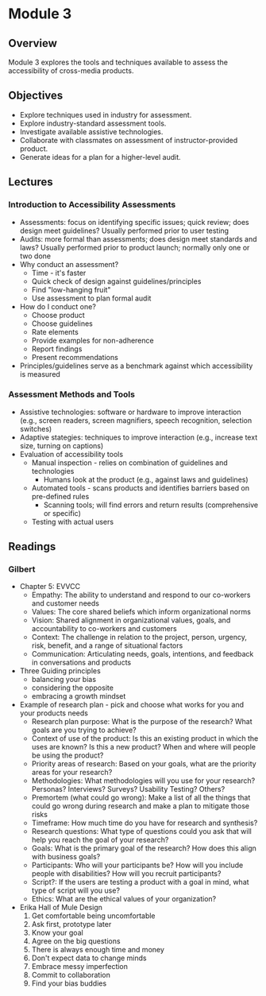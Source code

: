 # Module 3

## Overview

Module 3 explores the tools and techniques available to assess the accessibility of cross-media products.

## Objectives

- Explore techniques used in industry for assessment.
- Explore industry-standard assessment tools.
- Investigate available assistive technologies.
- Collaborate with classmates on assessment of instructor-provided product.
- Generate ideas for a plan for a higher-level audit.

## Lectures

### Introduction to Accessibility Assessments

- Assessments: focus on identifying specific issues; quick review; does design meet guidelines? Usually performed prior to user testing
- Audits: more formal than assessments; does design meet standards and laws? Usually performed prior to product launch; normally only one or two done
- Why conduct an assessment?
  - Time - it's faster
  - Quick check of design against guidelines/principles
  - Find "low-hanging fruit"
  - Use assessment to plan formal audit
- How do I conduct one?
  - Choose product
  - Choose guidelines
  - Rate elements
  - Provide examples for non-adherence
  - Report findings
  - Present recommendations
- Principles/guidelines serve as a benchmark against which accessibility is measured

### Assessment Methods and Tools

- Assistive technologies: software or hardware to improve interaction (e.g., screen readers, screen magnifiers, speech recognition, selection switches)
- Adaptive stategies: techniques to improve interaction (e.g., increase text size, turning on captions)
- Evaluation of accessibility tools
  - Manual inspection - relies on combination of guidelines and technologies
    - Humans look at the product (e.g., against laws and guidelines)
  - Automated tools - scans products and identifies barriers based on pre-defined rules
    - Scanning tools; will find errors and return results (comprehensive or specific)
  - Testing with actual users

## Readings

### Gilbert

- Chapter 5: EVVCC
  - Empathy: The ability to understand and respond to our co-workers and customer needs
  - Values: The core shared beliefs which inform organizational norms
  - Vision: Shared alignment in organizational values, goals, and accountability to co-workers and customers
  - Context: The challenge in relation to the project, person, urgency, risk, benefit, and a range of situational factors
  - Communication: Articulating needs, goals, intentions, and feedback in conversations and products
- Three Guiding principles
  - balancing your bias
  - considering the opposite
  - embracing a growth mindset
- Example of research plan - pick and choose what works for you and your products needs
	- Research plan purpose: What is the purpose of the research? What goals are you trying to achieve?
	- Context of use of the product:	Is this an existing product in which the uses are known? Is this a new product? When and where will people be using the product?
	- Priority areas of research: Based on your goals, what are the priority areas for your research?
	- Methodologies:	What methodologies will you use for your research? Personas? Interviews? Surveys? Usability Testing? Others?
	- Premortem (what could go wrong): Make a list of all the things that could go wrong during research and make a plan to mitigate those risks
	- Timeframe: How much time do you have for research and synthesis?
	- Research questions: What type of questions could you ask that will help you reach the goal of your research?
	- Goals: What is the primary goal of the research? How does this align with business goals?
	- Participants: Who will your participants be? How will you include people with disabilities? How will you recruit participants?
	- Script?: If the users are testing a product with a goal in mind, what type of script will you use?
	- Ethics: What are the ethical values of your organization?
- Erika Hall of Mule Design
    1. Get comfortable being uncomfortable
    2. Ask first, prototype later
    3. Know your goal
    4. Agree on the big questions
    5. There is always enough time and money
    6. Don't expect data to change minds
    7. Embrace messy imperfection
    8. Commit to collaboration
    9. Find your bias buddies